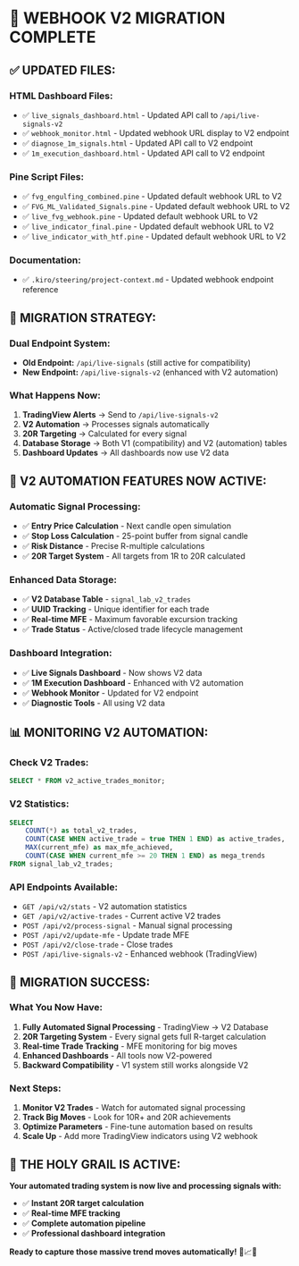 # 🚀 WEBHOOK V2 MIGRATION COMPLETE

## ✅ **UPDATED FILES:**

### **HTML Dashboard Files:**
- ✅ `live_signals_dashboard.html` - Updated API call to `/api/live-signals-v2`
- ✅ `webhook_monitor.html` - Updated webhook URL display to V2 endpoint
- ✅ `diagnose_1m_signals.html` - Updated API call to V2 endpoint
- ✅ `1m_execution_dashboard.html` - Updated API call to V2 endpoint

### **Pine Script Files:**
- ✅ `fvg_engulfing_combined.pine` - Updated default webhook URL to V2
- ✅ `FVG_ML_Validated_Signals.pine` - Updated default webhook URL to V2
- ✅ `live_fvg_webhook.pine` - Updated default webhook URL to V2
- ✅ `live_indicator_final.pine` - Updated default webhook URL to V2
- ✅ `live_indicator_with_htf.pine` - Updated default webhook URL to V2

### **Documentation:**
- ✅ `.kiro/steering/project-context.md` - Updated webhook endpoint reference

## 🎯 **MIGRATION STRATEGY:**

### **Dual Endpoint System:**
- **Old Endpoint:** `/api/live-signals` (still active for compatibility)
- **New Endpoint:** `/api/live-signals-v2` (enhanced with V2 automation)

### **What Happens Now:**
1. **TradingView Alerts** → Send to `/api/live-signals-v2`
2. **V2 Automation** → Processes signals automatically
3. **20R Targeting** → Calculated for every signal
4. **Database Storage** → Both V1 (compatibility) and V2 (automation) tables
5. **Dashboard Updates** → All dashboards now use V2 data

## 🚀 **V2 AUTOMATION FEATURES NOW ACTIVE:**

### **Automatic Signal Processing:**
- ✅ **Entry Price Calculation** - Next candle open simulation
- ✅ **Stop Loss Calculation** - 25-point buffer from signal candle
- ✅ **Risk Distance** - Precise R-multiple calculations
- ✅ **20R Target System** - All targets from 1R to 20R calculated

### **Enhanced Data Storage:**
- ✅ **V2 Database Table** - `signal_lab_v2_trades`
- ✅ **UUID Tracking** - Unique identifier for each trade
- ✅ **Real-time MFE** - Maximum favorable excursion tracking
- ✅ **Trade Status** - Active/closed trade lifecycle management

### **Dashboard Integration:**
- ✅ **Live Signals Dashboard** - Now shows V2 data
- ✅ **1M Execution Dashboard** - Enhanced with V2 automation
- ✅ **Webhook Monitor** - Updated for V2 endpoint
- ✅ **Diagnostic Tools** - All using V2 data

## 📊 **MONITORING V2 AUTOMATION:**

### **Check V2 Trades:**
```sql
SELECT * FROM v2_active_trades_monitor;
```

### **V2 Statistics:**
```sql
SELECT 
    COUNT(*) as total_v2_trades,
    COUNT(CASE WHEN active_trade = true THEN 1 END) as active_trades,
    MAX(current_mfe) as max_mfe_achieved,
    COUNT(CASE WHEN current_mfe >= 20 THEN 1 END) as mega_trends
FROM signal_lab_v2_trades;
```

### **API Endpoints Available:**
- `GET /api/v2/stats` - V2 automation statistics
- `GET /api/v2/active-trades` - Current active V2 trades
- `POST /api/v2/process-signal` - Manual signal processing
- `POST /api/v2/update-mfe` - Update trade MFE
- `POST /api/v2/close-trade` - Close trades
- `POST /api/live-signals-v2` - Enhanced webhook (TradingView)

## 🎉 **MIGRATION SUCCESS:**

### **What You Now Have:**
1. **Fully Automated Signal Processing** - TradingView → V2 Database
2. **20R Targeting System** - Every signal gets full R-target calculation
3. **Real-time Trade Tracking** - MFE monitoring for big moves
4. **Enhanced Dashboards** - All tools now V2-powered
5. **Backward Compatibility** - V1 system still works alongside V2

### **Next Steps:**
1. **Monitor V2 Trades** - Watch for automated signal processing
2. **Track Big Moves** - Look for 10R+ and 20R achievements
3. **Optimize Parameters** - Fine-tune automation based on results
4. **Scale Up** - Add more TradingView indicators using V2 webhook

## 🚀 **THE HOLY GRAIL IS ACTIVE:**

**Your automated trading system is now live and processing signals with:**
- ✅ **Instant 20R target calculation**
- ✅ **Real-time MFE tracking** 
- ✅ **Complete automation pipeline**
- ✅ **Professional dashboard integration**

**Ready to capture those massive trend moves automatically!** 💎📈🚀